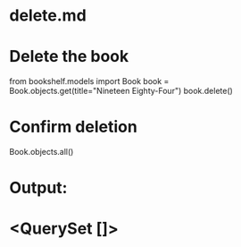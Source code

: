 # delete.md

# Delete the book
from bookshelf.models import Book
book = Book.objects.get(title="Nineteen Eighty-Four")
book.delete()

# Confirm deletion
Book.objects.all()

# Output:
# <QuerySet []>
